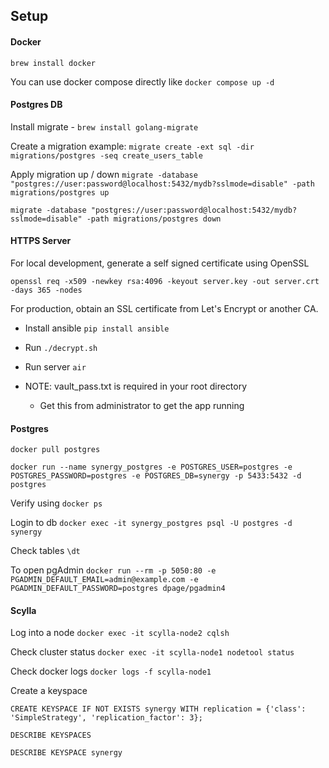 ## Setup

#### Docker

`brew install docker`

You can use docker compose directly like `docker compose up -d`

#### Postgres DB

Install migrate - `brew install golang-migrate`

Create a migration example: `migrate create -ext sql -dir migrations/postgres -seq create_users_table`

Apply migration up / down `migrate -database "postgres://user:password@localhost:5432/mydb?sslmode=disable" -path migrations/postgres up`

`migrate -database "postgres://user:password@localhost:5432/mydb?sslmode=disable" -path migrations/postgres down`

#### HTTPS Server

For local development, generate a self signed certificate using OpenSSL

```
openssl req -x509 -newkey rsa:4096 -keyout server.key -out server.crt -days 365 -nodes
```

For production, obtain an SSL certificate from Let's Encrypt or another CA.

- Install ansible `pip install ansible`
- Run `./decrypt.sh`
- Run server `air`

- NOTE: vault_pass.txt is required in your root directory
  - Get this from administrator to get the app running

#### Postgres

`docker pull postgres`

`docker run --name synergy_postgres -e POSTGRES_USER=postgres -e POSTGRES_PASSWORD=postgres -e POSTGRES_DB=synergy -p 5433:5432 -d postgres`

Verify using `docker ps`

Login to db `docker exec -it synergy_postgres psql -U postgres -d synergy`

Check tables `\dt`

To open pgAdmin `docker run --rm -p 5050:80 -e PGADMIN_DEFAULT_EMAIL=admin@example.com -e PGADMIN_DEFAULT_PASSWORD=postgres dpage/pgadmin4`

#### Scylla

Log into a node `docker exec -it scylla-node2 cqlsh`

Check cluster status `docker exec -it scylla-node1 nodetool status`

Check docker logs `docker logs -f scylla-node1`

Create a keyspace

```
CREATE KEYSPACE IF NOT EXISTS synergy WITH replication = {'class': 'SimpleStrategy', 'replication_factor': 3};
```

```
DESCRIBE KEYSPACES
```

```
DESCRIBE KEYSPACE synergy
```
